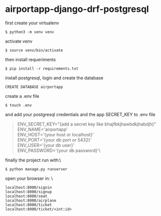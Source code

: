 # airportapp-django-drf-postgresql

first create your virtualenv

`$ python3 -m venv venv`

activate venv

`$ source venv/bin/activate`

then install requeriments

`$ pip install -r requirements.txt`

install postgresql, login and create the database

`CREATE DATABASE airportapp`

create a .env file

`$ touch .env`

and add your postgresql credentials and the app SECRET_KEY to .env file

>ENV_SECRET_KEY="{add a secret key like bhajfbkjhawbdkjhabdjh}"\
ENV_NAME='airportapp'\
ENV_HOST='{your host or localhost}'\
ENV_PORT='{your db port or 5432}'\
ENV_USER='{your db user}'\
ENV_PASSWORD='{your db password}'\

finally the project run with:\

`$ python manage.py runserver`

open your browser in: \

`localhost:8000/signin`\
`localhost:8000/signup`\
`localhost:8000/seat`\
`localhost:8000/airplane`\
`localhost:8000/ticket`\
`localhost:8000/ticket/<int:id>`

